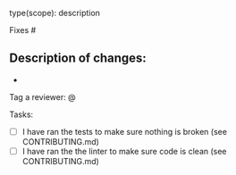 type(scope): description
<!--
✨ Example PR titles:
    feat(form): implement new FormControl isValid state
    docs(library): update project CONTRIBUTING.md
-->

Fixes # <!-- 👈🏻 Put the issue number -->

Description of changes: <!-- 👇🏻 List the changes done -->
-
-

Tag a reviewer: @

Tasks:
- [ ] I have ran the tests to make sure nothing is broken (see CONTRIBUTING.md)
- [ ] I have ran the the linter to make sure code is clean (see CONTRIBUTING.md)

<!-- THANK YOU FOR THE CONTRIBUTION! 🚀 -->